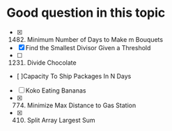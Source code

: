 # Good question in this topic 
- [x] 1482. Minimum Number of Days to Make m Bouquets
- [x] Find the Smallest Divisor Given a Threshold
- [ ] 1231. Divide Chocolate
- [ ]Capacity To Ship Packages In N Days 
- [ ] Koko Eating Bananas
- [x] 774. Minimize Max Distance to Gas Station
- [x] 410. Split Array Largest Sum
